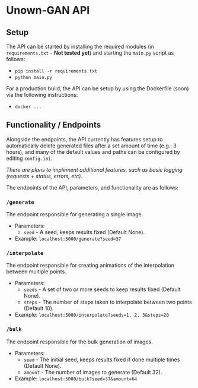 # Unown-GAN API
## Setup
The API can be started by installing the required modules (in `requirements.txt` - **Not tested yet**) and starting the `main.py` script as follows:
 * `pip install -r requirements.txt`
 * `python main.py`

For a production build, the API can be setup by using the Dockerfile (soon) via the following instructions:
 * `docker ...`

## Functionality / Endpoints
Alongside the endpoints, the API currently has features setup to automatically delete generated files after a set amount of time (e.g.: 3 hours), and many of the default values and paths can be configured by editing `config.ini`.

*There are plans to implement additional features, such as basic logging (requests + status, errors, etc).*

The endpoints of the API, parameters, and functionality are as follows:

### `/generate`
The endpoint responsible for generating a single image.
 * Parameters:
    * `seed` - A seed, keeps results fixed (Default None).
 * Example: `localhost:5000/generate?seed=37`


### `/interpolate` 
The endpoint responsible for creating animations of the interpolation between multiple points.
 * Parameters:
    * `seeds` - A set of two or more seeds to keep results fixed (Default None).
    * `steps` - The number of steps taken to interpolate between two points (Default 10).
 * Example: `localhost:5000/interpolate?seeds=1, 2, 3&steps=20`

### `/bulk`
The endpoint responsible for the bulk generation of images.
 * Parameters:
    * `seed` - The initial seed, keeps results fixed if done multiple times (Default None).
    * `amount` - The number of images to generate  (Default 32).
 * Example: `localhost:5000/bulk?seed=37&amount=64`

